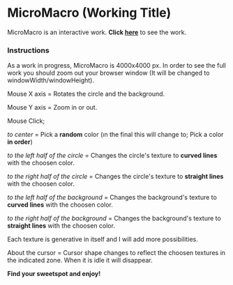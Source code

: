 # MicroMacro (Working Title)

MicroMacro is an interactive work. **Click [here](https://ilginicozu.github.io/MicroMacro/)** to see the work.

### Instructions

As a work in progress, MicroMacro is 4000x4000 px. In order to see the full work you should zoom out your browser window (It will be changed to windowWidth/windowHeight).

Mouse X axis = Rotates the circle and the background.

Mouse Y axis = Zoom in or out.

Mouse Click; 

*to center* = Pick a **random** color (ın the final this will change to; Pick a color **in order**)

*to the left half of the circle* = Changes the circle's texture to **curved lines** with the choosen color.

*to the right half of the circle* = Changes the circle's texture to **straight lines** with the choosen color.

*to the left half of the background* = Changes the background's texture to **curved lines** with the choosen color.

*to the right half of the background* = Changes the background's texture to **straight lines** with the choosen color.
              
Each texture is generative in itself and I will add more possibilities.

About the cursor = Cursor shape changes to reflect the choosen textures in the indicated zone. When it is idle it will disappear.

**Find your sweetspot and enjoy!**
